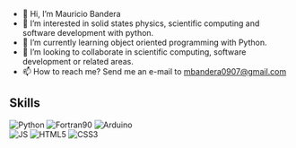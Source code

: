 - 👋 Hi, I’m Mauricio Bandera
- 👀 I’m interested in solid states physics, scientific computing and software development with python.
- 🌱 I’m currently learning object oriented programming with Python.
- 💞️ I’m looking to collaborate in scientific computing, software development or related areas.
- 📫 How to reach me? Send me an e-mail to mbandera0907@gmail.com

<!---
mbandera0907/mbandera0907 is a ✨ special ✨ repository because its `README.md` (this file) appears on your GitHub profile.
You can click the Preview link to take a look at your changes.
--->

## Skills
![Python](https://img.shields.io/badge/Python-3776AB?style=for-the-badge&logo=python&logoColor=white)
![Fortran90](https://img.shields.io/badge/Fortran90-6E260E?style=for-the-badge&logo=fortran&logoColor=white)
![Arduino](https://img.shields.io/badge/Arduino-3186a0?style=for-the-badge&logo=arduino&logoColor=white)<br>
![JS](https://img.shields.io/badge/JavaScript-F7DF1E?style=for-the-badge&logo=javascript&logoColor=black)
![HTML5](https://img.shields.io/badge/HTML-Ec6231?style=for-the-badge&logo=html5&logoColor=white)
![CSS3](https://img.shields.io/badge/CSS-6495ed?&style=for-the-badge&logo=css3&logoColor=white)

